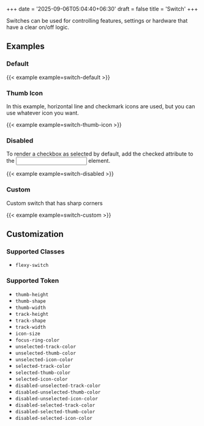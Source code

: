 +++
date = '2025-09-06T05:04:40+06:30'
draft = false
title = 'Switch'
+++

Switches can be used for controlling features, settings or hardware that have a clear on/off logic.

<!--more-->

## Examples

### Default

{{< example example=switch-default >}}

### Thumb Icon

In this example, horizontal line and checkmark icons are used, but you can use
whatever icon you want.

{{< example example=switch-thumb-icon >}}

### Disabled

To render a checkbox as selected by default, add the checked attribute to the <input> element.

{{< example example=switch-disabled >}}

### Custom

Custom switch that has sharp corners

{{< example example=switch-custom >}}

## Customization

### Supported Classes

- `flexy-switch`

### Supported Token

- `thumb-height`
- `thumb-shape`
- `thumb-width`
- `track-height`
- `track-shape`
- `track-width`
- `icon-size`
- `focus-ring-color`
- `unselected-track-color`
- `unselected-thumb-color`
- `unselected-icon-color`
- `selected-track-color`
- `selected-thumb-color`
- `selected-icon-color`
- `disabled-unselected-track-color`
- `disabled-unselected-thumb-color`
- `disabled-unselected-icon-color`
- `disabled-selected-track-color`
- `disabled-selected-thumb-color`
- `disabled-selected-icon-color`
